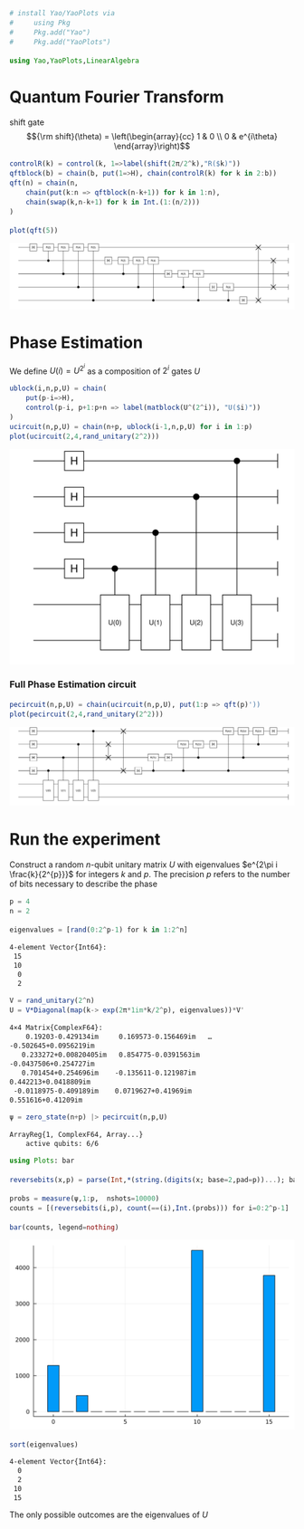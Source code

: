 ```julia
# install Yao/YaoPlots via 
#     using Pkg
#     Pkg.add("Yao")
#     Pkg.add("YaoPlots")

using Yao,YaoPlots,LinearAlgebra
```

# Quantum Fourier Transform 

shift gate $${\rm shift}(\theta) = \left(\begin{array}{cc} 1 & 0 \\ 0 & e^{i\theta} \end{array}\right)$$


```julia
controlR(k) = control(k, 1=>label(shift(2π/2^k),"R($k)"))
qftblock(b) = chain(b, put(1=>H), chain(controlR(k) for k in 2:b))
qft(n) = chain(n, 
    chain(put(k:n => qftblock(n-k+1)) for k in 1:n),
    chain(swap(k,n-k+1) for k in Int.(1:(n/2)))
)

plot(qft(5))
```




![circuit](./output_3_0.svg)




# Phase Estimation

We define $U(i) = U^{2^i}$ as a composition of $2^i$ gates $U$


```julia
ublock(i,n,p,U) = chain(
    put(p-i=>H),
    control(p-i, p+1:p+n => label(matblock(U^(2^i)), "U($i)"))
)
ucircuit(n,p,U) = chain(n+p, ublock(i-1,n,p,U) for i in 1:p)
plot(ucircuit(2,4,rand_unitary(2^2)))
```


![circuit](./output_6_0.svg)




### Full Phase Estimation circuit


```julia
pecircuit(n,p,U) = chain(ucircuit(n,p,U), put(1:p => qft(p)'))
plot(pecircuit(2,4,rand_unitary(2^2)))
```



![circuit](./output_8_0.svg)



# Run the experiment

Construct a random $n$-qubit unitary matrix $U$ with eigenvalues $e^{2\pi i \frac{k}{2^{p}}}$ for integers $k$ and $p$. The precision $p$ refers to the number of bits necessary to describe the phase


```julia
p = 4
n = 2

eigenvalues = [rand(0:2^p-1) for k in 1:2^n]
```




    4-element Vector{Int64}:
     15
     10
      0
      2




```julia
V = rand_unitary(2^n)
U = V*Diagonal(map(k-> exp(2π*1im*k/2^p), eigenvalues))*V'
```




    4×4 Matrix{ComplexF64}:
        0.19203-0.429134im     0.169573-0.156469im   …   -0.502645+0.0956219im
       0.233272+0.00820405im   0.854775-0.0391563im     -0.0437506+0.254727im
       0.701454+0.254696im    -0.135611-0.121987im        0.442213+0.0418809im
     -0.0118975-0.409189im    0.0719627+0.41969im         0.551616+0.41209im




```julia
ψ = zero_state(n+p) |> pecircuit(n,p,U)
```




    ArrayReg{1, ComplexF64, Array...}
        active qubits: 6/6




```julia
using Plots: bar

reversebits(x,p) = parse(Int,*(string.(digits(x; base=2,pad=p))...); base=2)

probs = measure(ψ,1:p,  nshots=10000)
counts = [(reversebits(i,p), count(==(i),Int.(probs))) for i=0:2^p-1]

bar(counts, legend=nothing)
```




![svg](output_14_0.svg)




```julia
sort(eigenvalues)
```




    4-element Vector{Int64}:
      0
      2
     10
     15



The only possible outcomes are the eigenvalues of $U$


